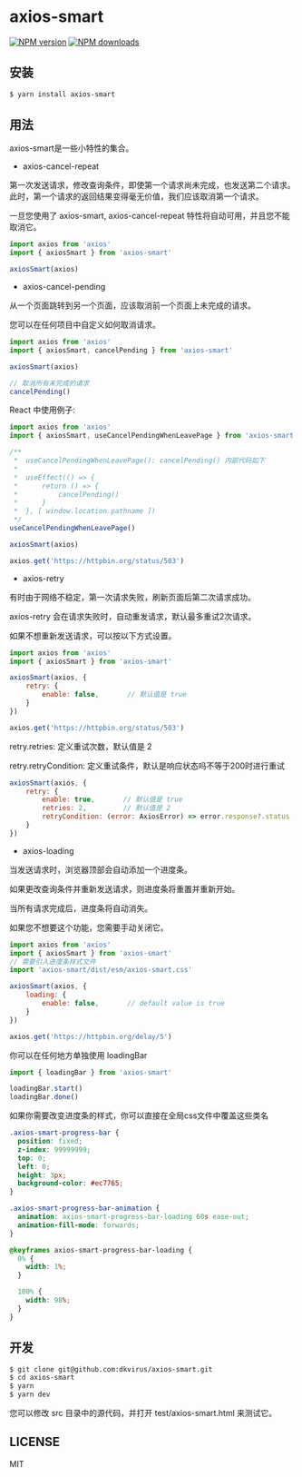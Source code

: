 # axios-smart

[![NPM version](https://img.shields.io/npm/v/axios-smart.svg?style=flat)](https://npmjs.org/package/axios-smart)
[![NPM downloads](http://img.shields.io/npm/dm/axios-smart.svg?style=flat)](https://npmjs.org/package/axios-smart)

## 安装

```bash
$ yarn install axios-smart
```

## 用法

axios-smart是一些小特性的集合。

- axios-cancel-repeat

第一次发送请求，修改查询条件，即使第一个请求尚未完成，也发送第二个请求。此时，第一个请求的返回结果变得毫无价值，我们应该取消第一个请求。

一旦您使用了 axios-smart, axios-cancel-repeat 特性将自动可用，并且您不能取消它。

``` js
import axios from 'axios'
import { axiosSmart } from 'axios-smart'

axiosSmart(axios)
```

- axios-cancel-pending

从一个页面跳转到另一个页面，应该取消前一个页面上未完成的请求。

您可以在任何项目中自定义如何取消请求。

``` js
import axios from 'axios'
import { axiosSmart, cancelPending } from 'axios-smart'

axiosSmart(axios)

// 取消所有未完成的请求
cancelPending()
```

React 中使用例子:

``` js
import axios from 'axios'
import { axiosSmart, useCancelPendingWhenLeavePage } from 'axios-smart'

/**
 *  useCancelPendingWhenLeavePage(): cancelPending() 内部代码如下
 * 
 *  useEffect(() => {
 *      return () => {
 *          cancelPending()
 *      }
 *  }, [ window.location.pathname ])
 */
useCancelPendingWhenLeavePage()

axiosSmart(axios)

axios.get('https://httpbin.org/status/503')
```

- axios-retry

有时由于网络不稳定，第一次请求失败，刷新页面后第二次请求成功。

axios-retry 会在请求失败时，自动重发请求，默认最多重试2次请求。

如果不想重新发送请求，可以按以下方式设置。

``` js
import axios from 'axios'
import { axiosSmart } from 'axios-smart'

axiosSmart(axios, {
    retry: {
        enable: false,       // 默认值是 true
    }
})

axios.get('https://httpbin.org/status/503')
```

retry.retries: 定义重试次数，默认值是 2

retry.retryCondition: 定义重试条件，默认是响应状态吗不等于200时进行重试

``` js
axiosSmart(axios, {
    retry: {
        enable: true,       // 默认值是 true
        retries: 2,         // 默认值是 2
        retryCondition: (error: AxiosError) => error.response?.status !== 200,
    }
})
```

- axios-loading

当发送请求时，浏览器顶部会自动添加一个进度条。 
 
如果更改查询条件并重新发送请求，则进度条将重置并重新开始。 
 
当所有请求完成后，进度条将自动消失。 
 
如果您不想要这个功能，您需要手动关闭它。

``` js
import axios from 'axios'
import { axiosSmart } from 'axios-smart'
// 需要引入进度条样式文件
import 'axios-smart/dist/esm/axios-smart.css'

axiosSmart(axios, {
    loading: {
        enable: false,       // default value is true
    }
})

axios.get('https://httpbin.org/delay/5')
```

你可以在任何地方单独使用 loadingBar

``` js
import { loadingBar } from 'axios-smart'

loadingBar.start()
loadingBar.done()
```

如果你需要改变进度条的样式，你可以直接在全局css文件中覆盖这些类名

``` css
.axios-smart-progress-bar {
  position: fixed;
  z-index: 99999999;
  top: 0;
  left: 0;
  height: 3px;
  background-color: #ec7765;
}

.axios-smart-progress-bar-animation {
  animation: axios-smart-progress-bar-loading 60s ease-out;
  animation-fill-mode: forwards;
}

@keyframes axios-smart-progress-bar-loading {
  0% {
    width: 1%;
  }

  100% {
    width: 98%;
  }
}
```

## 开发

``` bash
$ git clone git@github.com:dkvirus/axios-smart.git
$ cd axios-smart
$ yarn
$ yarn dev
```

您可以修改 src 目录中的源代码，并打开 test/axios-smart.html 来测试它。

## LICENSE

MIT

